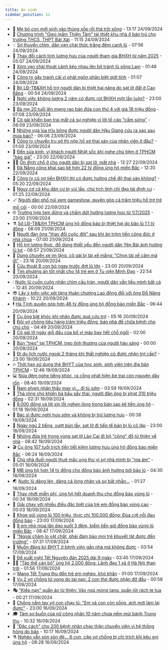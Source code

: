 ```yaml
---
title: An sinh
sidebar_position: 11
---
```


<!-- dantri-an-sinh:START -->
- 👺 [Mẹ bỏ con mới sinh vào thùng xốp rồi thả trôi sông](https://dantri.com.vn/an-sinh/me-bo-con-moi-sinh-vao-thung-xop-roi-tha-troi-song-20240924191148626.htm) - 13:17 24/09/2024
- 👀 [Chương trình &quot;Gieo mầm Thiện Tâm&quot; tái thiết khu nhà ở bán trú cho trường THCS, THPT Bát Xát](https://dantri.com.vn/an-sinh/chuong-trinh-gieo-mam-thien-tam-tai-thiet-khu-nha-o-ban-tru-cho-truong-thcs-thpt-bat-xat-20240924172052657.htm) - 11:15 24/09/2024
- 💡 [Sợ thuyền chìm, dân vạn chài thức trắng đêm canh lũ](https://dantri.com.vn/an-sinh/so-thuyen-chim-dan-van-chai-thuc-trang-dem-canh-lu-20240924133958289.htm) - 07:56 24/09/2024
- 💄 [Thay đổi cách tính lương hưu của người tham gia BHXH từ năm 2025](https://dantri.com.vn/an-sinh/thay-doi-cach-tinh-luong-huu-cua-nguoi-tham-gia-bhxh-tu-nam-2025-20240923183810909.htm) - 05:07 24/09/2024
- 🧠 [Xóm vạn chài thoát cảnh kéo nhau lên bờ tránh lũ sông Lam](https://dantri.com.vn/an-sinh/xom-van-chai-thoat-canh-keo-nhau-len-bo-tranh-lu-song-lam-20240924011207458.htm) - 01:48 24/09/2024
- 🫣 [Công ty gây tranh cãi vì phát ngôn phân biệt giới tính](https://dantri.com.vn/an-sinh/cong-ty-gay-tranh-cai-vi-phat-ngon-phan-biet-gioi-tinh-20240923165228180.htm) - 01:07 24/09/2024
- 🥸 [Bộ LĐ-TB&amp;XH hỗ trợ người dân bị thiệt hại nặng do sạt lở đất ở Cao Bằng](https://dantri.com.vn/an-sinh/bo-ld-tbxh-ho-tro-nguoi-dan-bi-thiet-hai-nang-do-sat-lo-dat-o-cao-bang-20240924032515283.htm) - 00:54 24/09/2024
- 🤭 [Nghỉ việc không lương 2 năm có được rút BHXH một lần luôn?](https://dantri.com.vn/an-sinh/nghi-viec-khong-luong-2-nam-co-duoc-rut-bhxh-mot-lan-luon-20240923050719145.htm) - 23:00 23/09/2024
- 💂 [Bà mẹ 20 tuổi lên mạng rao bán đứa con thứ 4 với giá 18 triệu đồng](https://dantri.com.vn/an-sinh/ba-me-20-tuoi-len-mang-rao-ban-dua-con-thu-4-voi-gia-18-trieu-dong-20240923135203200.htm) - 07:08 23/09/2024
- 🦣 [Cô gái khiến bạn trai mất cả sự nghiệp vì lời tố cáo &quot;cắm sừng&quot;](https://dantri.com.vn/an-sinh/co-gai-khien-ban-trai-mat-ca-su-nghiep-vi-loi-to-cao-cam-sung-20240923112741904.htm) - 06:09 23/09/2024
- 🧰 [Những vựa lúa trĩu bông được người dân Hậu Giang cứu ra sao sau mưa bão?](https://dantri.com.vn/lao-dong-viec-lam/nhung-vua-lua-triu-bong-duoc-nguoi-dan-hau-giang-cuu-ra-sao-sau-mua-bao-20240923105011529.htm) - 06:06 23/09/2024
- 🤩 [Công ty chuyển trụ sở thì nộp hồ sơ thai sản của nhân viên ở đâu?](https://dantri.com.vn/an-sinh/cong-ty-chuyen-tru-so-thi-nop-ho-so-thai-san-cua-nhan-vien-o-dau-20240921182618037.htm) - 01:00 23/09/2024
- 🤖 [Đến sửa kính, vị khách người Nhật sốc khi nghe chủ tiệm ở TPHCM &quot;báo giá&quot;](https://dantri.com.vn/an-sinh/den-sua-kinh-vi-khach-nguoi-nhat-soc-khi-nghe-chu-tiem-o-tphcm-bao-gia-20240922153300290.htm) - 23:00 22/09/2024
- 🧑‍💻 [Ổn định chỗ ở cho người dân bị sạt lở, mất nhà](https://dantri.com.vn/an-sinh/on-dinh-cho-o-cho-nguoi-dan-bi-sat-lo-mat-nha-20240922153357076.htm) - 12:27 22/09/2024
- 🦍 [Đà Nẵng công khai sao kê hơn 22 tỷ đồng ủng hộ miền Bắc](https://dantri.com.vn/an-sinh/da-nang-cong-khai-sao-ke-hon-22-ty-dong-ung-ho-mien-bac-20240922182938937.htm) - 12:20 22/09/2024
- 🦆 [Công ty cũ nợ tiền BHXH thì có được hưởng chế độ thai sản không?](https://dantri.com.vn/an-sinh/cong-ty-cu-no-tien-bhxh-thi-co-duoc-huong-che-do-thai-san-khong-20240917143422864.htm) - 05:20 22/09/2024
- 🌊 [Nguy cơ cả khu dân cư bị vùi lấp, chủ tịch tỉnh chỉ đạo tái định cư](https://dantri.com.vn/an-sinh/nguy-co-ca-khu-dan-cu-bi-vui-lap-chu-tich-tinh-chi-dao-tai-dinh-cu-20240921145032494.htm) - 01:25 22/09/2024
- 🪄 [Người dân phố núi xem gameshow, quyên góp cả trăm triệu hỗ trợ trẻ mồ côi](https://dantri.com.vn/an-sinh/nguoi-dan-pho-nui-xem-gameshow-quyen-gop-ca-tram-trieu-ho-tro-tre-mo-coi-20240921174752091.htm) - 00:00 22/09/2024
- 🤓 [Trường hợp tạm dừng và chấm dứt hưởng lương hưu từ 1/7/2025](https://dantri.com.vn/an-sinh/truong-hop-tam-dung-va-cham-dut-huong-luong-huu-tu-172025-20240921172130777.htm) - 23:00 21/09/2024
- ⚗️ [Sở LĐ-TB&amp;XH TPHCM ủng hộ đồng bào bị thiệt hại do bão lũ 1,1 tỷ đồng](https://dantri.com.vn/an-sinh/so-ld-tbxh-tphcm-ung-ho-dong-bao-bi-thiet-hai-do-bao-lu-11-ty-dong-20240921141826383.htm) - 08:09 21/09/2024
- 💃 [Người đàn ông &quot;thay đổi cuộc đời&quot; sau khi ăn trộm tiền công đức ở nhà chùa](https://dantri.com.vn/an-sinh/nguoi-dan-ong-thay-doi-cuoc-doi-sau-khi-an-trom-tien-cong-duc-o-nha-chua-20240919224740127.htm) - 07:00 21/09/2024
- 💼 [Hỗ trợ lương thực, đồ dùng thiết yếu đến người dân Yên Bái ảnh hưởng lũ lụt](https://dantri.com.vn/an-sinh/ho-tro-luong-thuc-do-dung-thiet-yeu-den-nguoi-dan-yen-bai-anh-huong-lu-lut-20240921124803749.htm) - 06:57 21/09/2024
- 🤖 [Dùng chuyến xe im lặng, cô gái bị tài xế mắng: &quot;Chọn tài xế câm mà đi&quot;](https://dantri.com.vn/an-sinh/dung-chuyen-xe-im-lang-co-gai-bi-tai-xe-mang-chon-tai-xe-cam-ma-di-20240920230555008.htm) - 23:16 20/09/2024
- 🧐 [Cứu thoát 8 con bò ngay trước đợt lũ lớn](https://dantri.com.vn/an-sinh/cuu-thoat-8-con-bo-ngay-truoc-dot-lu-lon-20240920214543827.htm) - 23:00 20/09/2024
- 💯 [Tìm phương án tốt nhất cho 14 trẻ em ở Tu viện Minh Đạo](https://dantri.com.vn/an-sinh/tim-phuong-an-tot-nhat-cho-14-tre-em-o-tu-vien-minh-dao-20240920164954366.htm) - 22:54 20/09/2024
- 🕯 [Nước lũ cuồn cuộn nhấn chìm cầu tràn, người dân vẫn liều mình bắt cá](https://dantri.com.vn/an-sinh/nuoc-lu-cuon-cuon-nhan-chim-cau-tran-nguoi-dan-van-lieu-minh-bat-ca-20240920192104076.htm) - 12:45 20/09/2024
- 😎 [Lấy ý kiến việc xét tặng Huân chương Lao động đối với ông Đỗ Năng Khánh](https://dantri.com.vn/an-sinh/lay-y-kien-viec-xet-tang-huan-chuong-lao-dong-doi-voi-ong-do-nang-khanh-20240920171601464.htm) - 10:22 20/09/2024
- 🕴 [Hà Tĩnh quyên góp hơn 46 tỷ đồng ủng hộ đồng bào miền Bắc](https://dantri.com.vn/an-sinh/ha-tinh-quyen-gop-hon-46-ty-dong-ung-ho-dong-bao-mien-bac-20240920114653842.htm) - 06:44 20/09/2024
- 🤖 [Cụ ông bật khóc khi nhận được quà cứu trợ](https://dantri.com.vn/an-sinh/cu-ong-bat-khoc-khi-nhan-duoc-qua-cuu-tro-20240920115525362.htm) - 05:16 20/09/2024
- 🤡 [Đôi vợ chồng tiêu hàng trăm triệu đồng, bán nhà để chữa bệnh cho chú chó](https://dantri.com.vn/an-sinh/doi-vo-chong-tieu-hang-tram-trieu-dong-ban-nha-de-chua-benh-cho-chu-cho-20240919210319479.htm) - 04:49 20/09/2024
- 💪 [Cô gái lỡ ngày giỗ đầu của bố vì máy bay hết chỗ ngồi](https://dantri.com.vn/an-sinh/co-gai-lo-ngay-gio-dau-cua-bo-vi-may-bay-het-cho-ngoi-20240919175955906.htm) - 02:00 20/09/2024
- 🌝 [Bún &quot;treo&quot; tại TPHCM, treo tình thương của người hào sảng](https://dantri.com.vn/an-sinh/bun-treo-tai-tphcm-treo-tinh-thuong-cua-nguoi-hao-sang-20240919160410473.htm) - 00:00 20/09/2024
- 🤩 [Đi du lịch nước ngoài 2 tháng khi thất nghiệp có được nhận trợ cấp?](https://dantri.com.vn/an-sinh/di-du-lich-nuoc-ngoai-2-thang-khi-that-nghiep-co-duoc-nhan-tro-cap-20240918170043691.htm) - 23:00 19/09/2024
- 🔥 [Thời hạn sử dụng thẻ BHYT của học sinh, sinh viên trên địa bàn TPHCM](https://dantri.com.vn/an-sinh/thoi-han-su-dung-the-bhyt-cua-hoc-sinh-sinh-vien-tren-dia-ban-tphcm-20240919111607926.htm) - 12:46 19/09/2024
- 💻 [Nửa đêm nghe tiếng khóc, ra cổng phát hiện bé trai còn nguyên dây rốn](https://dantri.com.vn/an-sinh/nua-dem-nghe-tieng-khoc-ra-cong-phat-hien-be-trai-con-nguyen-day-ron-20240919151715265.htm) - 08:40 19/09/2024
- 💄 [Nam phạm nhân thấy may vì... đi tù sớm](https://dantri.com.vn/an-sinh/nam-pham-nhan-thay-may-vi-di-tu-som-20240918231435606.htm) - 03:59 19/09/2024
- 🦆 [Thả rông chó khiến bà bầu sẩy thai, người đàn ông bị phạt 310 triệu đồng](https://dantri.com.vn/an-sinh/tha-rong-cho-khien-ba-bau-say-thai-nguoi-dan-ong-bi-phat-310-trieu-dong-20240918212010368.htm) - 02:31 19/09/2024
- 🐲 [8.000 đồng và lời xin lỗi nghẹn lòng trong bản sao kê tiền ủng hộ](https://dantri.com.vn/an-sinh/8000-dong-va-loi-xin-loi-nghen-long-trong-ban-sao-ke-tien-ung-ho-20240918112205314.htm) - 01:18 19/09/2024
- 🥷 [Bác sĩ được nghỉ hưu sớm và không bị trừ lương hưu](https://dantri.com.vn/an-sinh/bac-si-duoc-nghi-huu-som-va-khong-bi-tru-luong-huu-20240916112621955.htm) - 00:38 19/09/2024
- 💯 [Ngày ngủ 2 tiếng, vượt bùn lầy, sạt lở đi tiếp tế bản bị lũ cô lập](https://dantri.com.vn/an-sinh/ngay-ngu-2-tieng-vuot-bun-lay-sat-lo-di-tiep-te-ban-bi-lu-co-lap-20240917165048030.htm) - 23:00 18/09/2024
- 🧐 [Những đứa trẻ trong vùng sạt lở Lào Cai đi bộ &quot;cõng&quot; đồ từ thiện về nhà](https://dantri.com.vn/an-sinh/nhung-dua-tre-trong-vung-sat-lo-lao-cai-di-bo-cong-do-tu-thien-ve-nha-20240918151745033.htm) - 08:42 18/09/2024
- 🎬 [Cụ ông 107 tuổi trích tiền tiết kiệm lương hưu ủng hộ đồng bào miền Bắc](https://dantri.com.vn/an-sinh/cu-ong-107-tuoi-trich-tien-tiet-kiem-luong-huu-ung-ho-dong-bao-mien-bac-20240917170527017.htm) - 06:24 18/09/2024
- 🦍 [Chủ nhà đuổi người thuê mắc ung thư vì sợ nhà mình bị &quot;ma ám&quot;](https://dantri.com.vn/an-sinh/chu-nha-duoi-nguoi-thue-mac-ung-thu-vi-so-nha-minh-bi-ma-am-20240917162858287.htm) - 05:01 18/09/2024
- 🫶 [MB ủng hộ hơn 14 tỷ đồng cho đồng bào ảnh hưởng bởi bão lũ](https://dantri.com.vn/an-sinh/mb-ung-ho-hon-14-ty-dong-cho-dong-bao-anh-huong-boi-bao-lu-20240918110650483.htm) - 04:30 18/09/2024
- 🌏 [Nước lũ dâng lên, dâng cả lòng nhân và sự bất nhẫn…](https://dantri.com.vn/an-sinh/nuoc-lu-dang-len-dang-ca-long-nhan-va-su-bat-nhan-20240917095143021.htm) - 01:27 18/09/2024
- 🫣 [Thay nhớt miễn phí, ủng hộ hết doanh thu cho đồng bào vùng lũ](https://dantri.com.vn/an-sinh/thay-nhot-mien-phi-ung-ho-het-doanh-thu-cho-dong-bao-vung-lu-20240917123948493.htm) - 00:34 18/09/2024
- 🥰 [Giải chạy với nhiều điều đặc biệt của trẻ em đồng bào vùng cao](https://dantri.com.vn/an-sinh/giai-chay-voi-nhieu-dieu-dac-biet-cua-tre-em-dong-bao-vung-cao-20240917205047572.htm) - 00:03 18/09/2024
- 🎊 [Khoe gửi vùng lũ 100 triệu, thực chi 100.000 đồng: Đùa cợt nỗi đau đồng bào](https://dantri.com.vn/an-sinh/khoe-gui-vung-lu-100-trieu-thuc-chi-100000-dong-dua-cot-noi-dau-dong-bao-20240917103138695.htm) - 23:00 17/09/2024
- 💄 [8 em nhỏ múa lân dạo suốt 3 đêm, kiếm tiền gửi đồng bào vùng lũ miền Bắc](https://dantri.com.vn/an-sinh/8-em-nho-mua-lan-dao-suot-3-dem-kiem-tien-gui-dong-bao-vung-lu-mien-bac-20240917153105619.htm) - 08:47 17/09/2024
- 👹 [&quot;Ngoài chăm lo vật chất, phải đảm bảo mọi trẻ khuyết tật được đến trường&quot;](https://dantri.com.vn/an-sinh/ngoai-cham-lo-vat-chat-phai-dam-bao-moi-tre-khuyet-tat-duoc-den-truong-20240917135917418.htm) - 07:31 17/09/2024
- 💯 [Muốn đăng ký BHYT ở bệnh viện gần nhà mà không được](https://dantri.com.vn/an-sinh/muon-dang-ky-bhyt-o-benh-vien-gan-nha-ma-khong-duoc-20240916123140427.htm) - 03:54 17/09/2024
- 📝 [Đề xuất nghỉ Tết Nguyên đán 2025 dài 9 ngày](https://dantri.com.vn/an-sinh/de-xuat-nghi-tet-nguyen-dan-2025-dai-9-ngay-20240917100538560.htm) - 03:45 17/09/2024
- 👨‍🏫 [&quot;Tập thể cán bộ&quot; ủng hộ 2.000 đồng: Lãnh đạo 1 xã ở Hà Nội than trời](https://dantri.com.vn/an-sinh/tap-the-can-bo-ung-ho-2000-dong-lanh-dao-1-xa-o-ha-noi-than-troi-20240916213834534.htm) - 01:56 17/09/2024
- 🔥 [Mang Tết Trung thu đến trẻ em nghèo, khó khăn](https://dantri.com.vn/an-sinh/mang-tet-trung-thu-den-tre-em-ngheo-kho-khan-20240916214711214.htm) - 01:00 17/09/2024
- 🧰 [Vụ 2 vợ chồng tử vong do tai nạn: 2 con thơ được nhận đỡ đầu](https://dantri.com.vn/an-sinh/vu-2-vo-chong-tu-vong-do-tai-nan-2-con-tho-duoc-nhan-do-dau-20240916203014133.htm) - 00:58 17/09/2024
- 🎭 [&quot;Kiếp nạn&quot; quần áo từ thiện: Váy ngủ mỏng tang, quần lót rách te tua](https://dantri.com.vn/an-sinh/kiep-nan-quan-ao-tu-thien-vay-ngu-mong-tang-quan-lot-rach-te-tua-20240916194607368.htm) - 00:21 17/09/2024
- 🔭 [Chồng nắm tay vợ con chạy lũ: &quot;Em và con còn sống, anh mới làm lại được&quot;](https://dantri.com.vn/an-sinh/chong-nam-tay-vo-con-chay-lu-em-va-con-con-song-anh-moi-lam-lai-duoc-20240916171002703.htm) - 23:00 16/09/2024
- 🎓 [Tâm sự buồn của nữ công nhân 10 năm chưa nếm mùi bánh Trung thu](https://dantri.com.vn/an-sinh/tam-su-buon-cua-nu-cong-nhan-10-nam-chua-nem-mui-banh-trung-thu-20240916165735139.htm) - 10:32 16/09/2024
- 🦅 [&quot;Đặc cách&quot; cho 200 bệnh nhân chạy thận chuyển viện vì hệ thống hỏng do bão](https://dantri.com.vn/an-sinh/dac-cach-cho-200-benh-nhan-chay-than-chuyen-vien-vi-he-thong-hong-do-bao-20240916160527310.htm) - 10:17 16/09/2024
- ⚗️ [Nghèo vẫn sòn sòn đẻ... 6 con, cặp vợ chồng bị chỉ trích khi kêu gọi ủng hộ](https://dantri.com.vn/an-sinh/ngheo-van-son-son-de-6-con-cap-vo-chong-bi-chi-trich-khi-keu-goi-ung-ho-20240916150858415.htm) - 08:28 16/09/2024<!-- dantri-an-sinh:END -->
